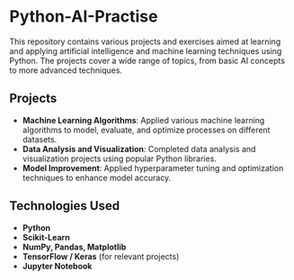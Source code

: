 
# Python-AI-Practise

This repository contains various projects and exercises aimed at learning and applying artificial intelligence and machine learning techniques using Python. The projects cover a wide range of topics, from basic AI concepts to more advanced techniques.

## Projects

- **Machine Learning Algorithms**: Applied various machine learning algorithms to model, evaluate, and optimize processes on different datasets.
- **Data Analysis and Visualization**: Completed data analysis and visualization projects using popular Python libraries.
- **Model Improvement**: Applied hyperparameter tuning and optimization techniques to enhance model accuracy.

## Technologies Used

- **Python**
- **Scikit-Learn**
- **NumPy, Pandas, Matplotlib**
- **TensorFlow / Keras** (for relevant projects)
- **Jupyter Notebook**

